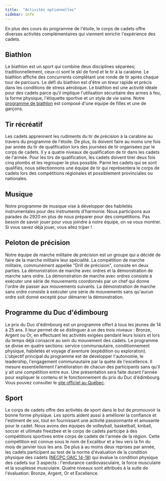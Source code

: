 ```yaml
---
title:  "Activités optionnelles"  
sidebar: info
---
```



En plus des cours du programme de l'étoile, le corps de cadets offre diverses activités complémentaires qui viennent enrichir l'expérience des cadets.



## Biathlon
Le biathlon est un sport qui combine deux disciplines séparées; traditionnellement, ceux-ci sont le ski de fond et le tir à la carabine. Le biathlon affiche des concurrents complétant une ronde de tir après chaque tour de parcours. Le défi du biathlon est d'être un tireur rapide et précis dans les conditions de stress aérobique. Le biathlon est une activité idéale pour des cadets parce qu'il implique l'utilisation sécuritaire des armes à feu, la forme physique, l'étiquette sportive et un style de vie saine. Notre [programme de biathlon](https://www.cc2920.ca/docs/Biathlon-information-2021-2022.pdf) est composé d'une équipe de filles et une de garçons.

## Tir récréatif
Les cadets apprennent les rudiments du tir de précision à la carabine au travers du programme de l'étoile. De plus, ils doivent faire au moins une fois par année du tir de qualification lors des journées de tir organisées par le corps de cadets.
Il y a quatre niveaux de qualification de tir dans les cadets de l'armée. Pour les tirs de qualification, les cadets doivent tirer deux fois cinq plombs et les regrouper le plus possible.
Parmi les cadets qui se sont qualifiés, nous sélectionnons une équipe de tir qui représentera le corps de cadets lors des compétitions régionales et possiblement provinciales ou nationales.

## Musique

Notre programme de musique vise à développer des habiletés instrumentales pour des instruments d'harmonie. Nous participons aux parades du 2920 en plus de nous préparer pour des compétitions. Pas besoin de savoir jouer pour vous joindre à notre équipe, on va vous montrer. Si vous savez déjà jouer, vous allez triper !

## Peloton de précision

Notre équipe de marche militaire de précision est un groupe qui a décidé de faire de la marche militaire leur spécialité. La compétition de marche militaire, communément appelée "Drill de précision", consiste en deux parties. La démonstration de marche avec ordres et la démonstration de marche sans ordre.
La démonstration de marche avec ordres consiste à exécuter une série de mouvements coordonnés par un chef qui donne l'ordre de passer aux mouvements suivants. La démonstration de marche sans ordre consiste à exécuter une série de mouvements sans qu'aucun ordre soit donné excepté pour démarrer la démonstration.

## Programme du Duc d'édimbourg
Le prix du Duc d'édimbourg est un programme offert à tous les jeunes de 14 à 25 ans. Il leur permet de se distinguer à un des trois niveaux : Bronze, Argent ou Or, en effectuant les activités exigées pendant leurs loisirs et lors du temps déjà consacré au sein du mouvement des cadets. Le programme se divise en quatre sections: service communautaire, conditionnement physique, habiletés et voyage d'aventure (expédition ou exploration). L'objectif principal du programme est de développer l'autonomie, le leadership, l'engagement communautaire par la quète de l'excellence. Il mesure essentiellement l'amélioration de chacun des participants sans qu'il y ait une compétition entre eux. Une présentation sera faite durant l'année pour expliquer le contenu et le fonctionnement du prix du Duc d'édimbourg.
Vous pouvez consulter le [site officiel au Québec](http://www.lpde.org/).
 
## Sport
Le corps de cadets offre des activités de sport dans le but de promouvoir la bonne forme physique. Les sports aident aussi à améliorer la confiance et l'estiment de soi, tout en fournissant une activité passionnante et amusante pour le cadet.
Nous avons des équipes de volleyball, basketball, kinball, soccer et ultimate freezbee et le corps de cadets participe à des compétitions sportives entre corps de cadets de l'armée de la région. Cette compétition est connue sous le nom de Excalibur et a lieu vers la fin du mois de janvier tous les ans.
De plus à au moins deux reprises par année, les cadets participent au test de la norme d'évaluation de la condition physique des cadets ([NECPC OAIC 14-18](https://cc2920.ca/guidesoaic_f.html#necpc)) qui évalue la condition physique des cadets sur 3 aspects : l'endurance cardiovasculaire, la force musculaire et la souplesse musculaire. Quatre niveaux sont attribués à la suite de l'évaluation: Bronze, Argent, Or et Excellence.

